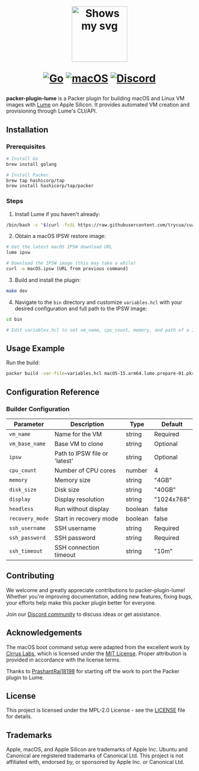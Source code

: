<div align="center">
<h1>
  <div class="image-wrapper" style="display: inline-block;">
    <picture>
      <source media="(prefers-color-scheme: dark)" alt="logo" height="150" srcset="img/logo_white.png" style="display: block; margin: auto;">
      <source media="(prefers-color-scheme: light)" alt="logo" height="150" srcset="img/logo_black.png" style="display: block; margin: auto;">
      <img alt="Shows my svg">
    </picture>
  </div>

  [![Go](https://img.shields.io/badge/Go-00ADD8?logo=go&logoColor=white&labelColor=00ADD8)](#)
  [![macOS](https://img.shields.io/badge/macOS-000000?logo=apple&logoColor=F0F0F0)](#)
  [![Discord](https://img.shields.io/badge/Discord-%235865F2.svg?&logo=discord&logoColor=white)](https://discord.com/invite/mVnXXpdE85)
</h1>
</div>

**packer-plugin-lume** is a Packer plugin for building macOS and Linux VM images with [Lume](https://github.com/trycua/cua/tree/main/libs/lume) on Apple Silicon. It provides automated VM creation and provisioning through Lume's CLI/API.

## Installation

### Prerequisites

```bash
# Install Go
brew install golang

# Install Packer
brew tap hashicorp/tap
brew install hashicorp/tap/packer
```

### Steps

1. Install Lume if you haven't already:

```bash
/bin/bash -c "$(curl -fsSL https://raw.githubusercontent.com/trycua/cua/main/libs/lume/scripts/install.sh)"
```

2. Obtain a macOS IPSW restore image:
```bash
# Get the latest macOS IPSW download URL
lume ipsw

# Download the IPSW image (this may take a while)
curl -o macOS.ipsw [URL from previous command]
```

3. Build and install the plugin:

```bash
make dev
```

4. Navigate to the `bin` directory and customize `variables.hcl` with your desired configuration and full path to the IPSW image:
```bash
cd bin

# Edit variables.hcl to set vm_name, cpu_count, memory, and path of a IPSW image.
```

## Usage Example

Run the build:

```bash
packer build -var-file=variables.hcl macOS-15.arm64.lume.prepare-01.pkr.hcl
```

## Configuration Reference

### Builder Configuration

| Parameter | Description | Type | Default |
|-----------|-------------|------|---------|
| `vm_name` | Name for the VM | string | Required |
| `vm_base_name` | Base VM to clone | string | Optional |
| `ipsw` | Path to IPSW file or 'latest' | string | Optional |
| `cpu_count` | Number of CPU cores | number | 4 |
| `memory` | Memory size | string | "4GB" |
| `disk_size` | Disk size | string | "40GB" |
| `display` | Display resolution | string | "1024x768" |
| `headless` | Run without display | boolean | false |
| `recovery_mode` | Start in recovery mode | boolean | false |
| `ssh_username` | SSH username | string | Required |
| `ssh_password` | SSH password | string | Required |
| `ssh_timeout` | SSH connection timeout | string | "10m" |

## Contributing

We welcome and greatly appreciate contributions to packer-plugin-lume! Whether you're improving documentation, adding new features, fixing bugs, your efforts help make this packer plugin better for everyone.

Join our [Discord community](https://discord.com/invite/mVnXXpdE85) to discuss ideas or get assistance.

## Acknowledgements

The macOS boot command setup were adapted from the excellent work by [Cirrus Labs](https://github.com/cirruslabs/macos-image-templates), which is licensed under the [MIT License](https://github.com/cirruslabs/macos-image-templates/blob/master/LICENSE). Proper attribution is provided in accordance with the license terms.

Thanks to [PrashantRaj18198](https://github.com/PrashantRaj18198) for starting off the work to port the Packer plugin to Lume.

## License

This project is licensed under the MPL-2.0 License - see the [LICENSE](LICENSE) file for details.

## Trademarks

Apple, macOS, and Apple Silicon are trademarks of Apple Inc. Ubuntu and Canonical are registered trademarks of Canonical Ltd. This project is not affiliated with, endorsed by, or sponsored by Apple Inc. or Canonical Ltd. 
